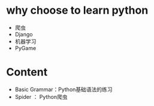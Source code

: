 


# why choose to learn python

 - 爬虫
 - Django
 - 机器学习
 - PyGame



# Content

- Basic Grammar：Python基础语法的练习
- Spider ： Python爬虫


